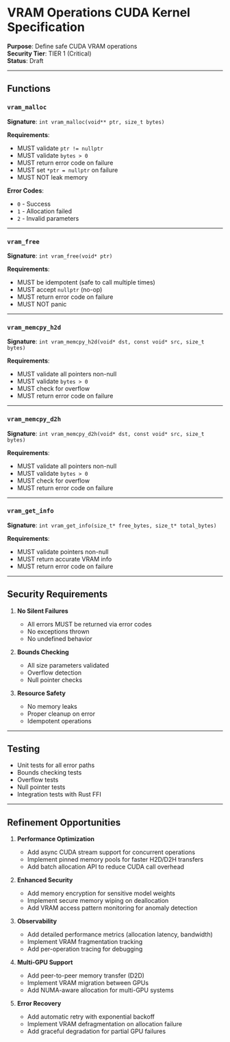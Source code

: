 # VRAM Operations CUDA Kernel Specification

**Purpose**: Define safe CUDA VRAM operations  
**Security Tier**: TIER 1 (Critical)  
**Status**: Draft

---

## Functions

### `vram_malloc`

**Signature**: `int vram_malloc(void** ptr, size_t bytes)`

**Requirements**:
- MUST validate `ptr != nullptr`
- MUST validate `bytes > 0`
- MUST return error code on failure
- MUST set `*ptr = nullptr` on failure
- MUST NOT leak memory

**Error Codes**:
- `0` - Success
- `1` - Allocation failed
- `2` - Invalid parameters

---

### `vram_free`

**Signature**: `int vram_free(void* ptr)`

**Requirements**:
- MUST be idempotent (safe to call multiple times)
- MUST accept `nullptr` (no-op)
- MUST return error code on failure
- MUST NOT panic

---

### `vram_memcpy_h2d`

**Signature**: `int vram_memcpy_h2d(void* dst, const void* src, size_t bytes)`

**Requirements**:
- MUST validate all pointers non-null
- MUST validate `bytes > 0`
- MUST check for overflow
- MUST return error code on failure

---

### `vram_memcpy_d2h`

**Signature**: `int vram_memcpy_d2h(void* dst, const void* src, size_t bytes)`

**Requirements**:
- MUST validate all pointers non-null
- MUST validate `bytes > 0`
- MUST check for overflow
- MUST return error code on failure

---

### `vram_get_info`

**Signature**: `int vram_get_info(size_t* free_bytes, size_t* total_bytes)`

**Requirements**:
- MUST validate pointers non-null
- MUST return accurate VRAM info
- MUST return error code on failure

---

## Security Requirements

1. **No Silent Failures**
   - All errors MUST be returned via error codes
   - No exceptions thrown
   - No undefined behavior

2. **Bounds Checking**
   - All size parameters validated
   - Overflow detection
   - Null pointer checks

3. **Resource Safety**
   - No memory leaks
   - Proper cleanup on error
   - Idempotent operations

---

## Testing

- Unit tests for all error paths
- Bounds checking tests
- Overflow tests
- Null pointer tests
- Integration tests with Rust FFI

---

## Refinement Opportunities

1. **Performance Optimization**
   - Add async CUDA stream support for concurrent operations
   - Implement pinned memory pools for faster H2D/D2H transfers
   - Add batch allocation API to reduce CUDA call overhead

2. **Enhanced Security**
   - Add memory encryption for sensitive model weights
   - Implement secure memory wiping on deallocation
   - Add VRAM access pattern monitoring for anomaly detection

3. **Observability**
   - Add detailed performance metrics (allocation latency, bandwidth)
   - Implement VRAM fragmentation tracking
   - Add per-operation tracing for debugging

4. **Multi-GPU Support**
   - Add peer-to-peer memory transfer (D2D)
   - Implement VRAM migration between GPUs
   - Add NUMA-aware allocation for multi-GPU systems

5. **Error Recovery**
   - Add automatic retry with exponential backoff
   - Implement VRAM defragmentation on allocation failure
   - Add graceful degradation for partial GPU failures
